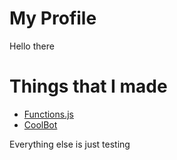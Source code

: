 # My Profile

Hello there

# Things that I made

- [Functions.js](https://github.com/DarccMan/fnct)
- [CoolBot](https://github.com/DarccMan/coolbot)

Everything else is just testing
